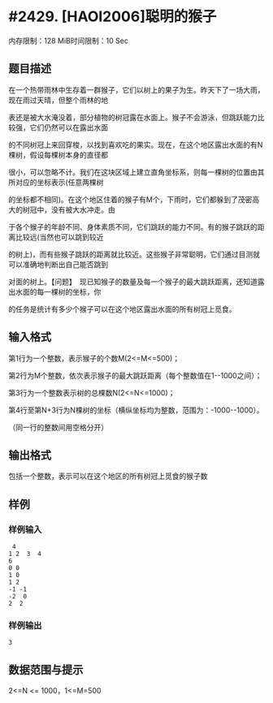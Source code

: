 # #2429. [HAOI2006]聪明的猴子

内存限制：128 MiB时间限制：10 Sec

## 题目描述

在一个热带雨林中生存着一群猴子，它们以树上的果子为生。昨天下了一场大雨，现在雨过天晴，但整个雨林的地

表还是被大水淹没着，部分植物的树冠露在水面上。猴子不会游泳，但跳跃能力比较强，它们仍然可以在露出水面

的不同树冠上来回穿梭，以找到喜欢吃的果实。现在，在这个地区露出水面的有N棵树，假设每棵树本身的直径都

很小，可以忽略不计。我们在这块区域上建立直角坐标系，则每一棵树的位置由其所对应的坐标表示(任意两棵树

的坐标都不相同)。在这个地区住着的猴子有M个，下雨时，它们都躲到了茂密高大的树冠中，没有被大水冲走。由

于各个猴子的年龄不同、身体素质不同，它们跳跃的能力不同。有的猴子跳跃的距离比较远(当然也可以跳到较近

的树上)，而有些猴子跳跃的距离就比较近。这些猴子非常聪明，它们通过目测就可以准确地判断出自己能否跳到

对面的树上。【问题】　现已知猴子的数量及每一个猴子的最大跳跃距离，还知道露出水面的每一棵树的坐标，你

的任务是统计有多少个猴子可以在这个地区露出水面的所有树冠上觅食。

## 输入格式

第1行为一个整数，表示猴子的个数M(2<=M<=500)；

第2行为M个整数，依次表示猴子的最大跳跃距离（每个整数值在1--1000之间）；

第3行为一个整数表示树的总棵数N(2<=N<=1000)；

第4行至第N+3行为N棵树的坐标（横纵坐标均为整数，范围为：-1000--1000）。

（同一行的整数间用空格分开）

## 输出格式

包括一个整数，表示可以在这个地区的所有树冠上觅食的猴子数

## 样例

### 样例输入

    
     4
    1 2  3  4
    6 
    0 0
    1 0
    1 2
    -1 -1
    -2  0
    2  2 
    

### 样例输出

    
    3
    

## 数据范围与提示

2<=N <= 1000，1<=M=500 
